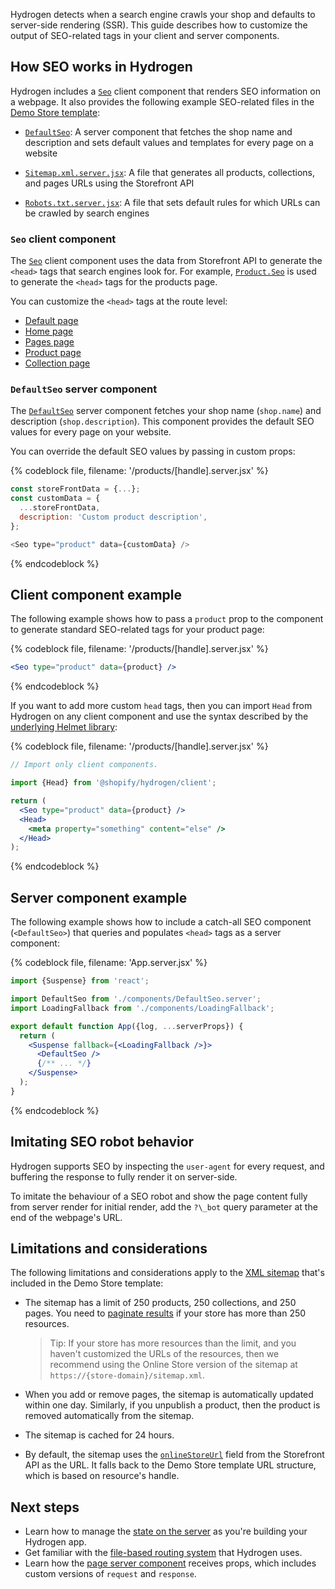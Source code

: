 Hydrogen detects when a search engine crawls your shop and defaults to server-side rendering (SSR). This guide describes how to customize the output of SEO-related tags in your client and server components.

## How SEO works in Hydrogen

Hydrogen includes a [`Seo`](/api/hydrogen/components/primitive/seo) client component that renders SEO information on a webpage. It also provides the following example SEO-related files in the [Demo Store template](/custom-storefronts/hydrogen/getting-started):

- [`DefaultSeo`](https://github.com/Shopify/hydrogen/blob/main/examples/template-hydrogen-default/src/components/DefaultSeo.server.jsx): A server component that fetches the shop name and description and sets default values and templates for every page on a website

- [`Sitemap.xml.server.jsx`](https://github.com/Shopify/hydrogen/blob/main/examples/template-hydrogen-default/src/routes/sitemap.xml.server.jsx): A file that generates all products, collections, and pages URLs using the Storefront API

- [`Robots.txt.server.jsx`](https://github.com/Shopify/hydrogen/blob/main/examples/template-hydrogen-default/src/routes/robots.txt.server.js): A file that sets default rules for which URLs can be crawled by search engines

### `Seo` client component

The [`Seo`](/api/hydrogen/components/primitive/seo) client component uses the data from Storefront API to generate the `<head>` tags that search engines look for. For example, [`Product.Seo`](/api/storefront/2022-01/objects/Product) is used to generate the `<head>` tags for the products page.

You can customize the `<head>` tags at the route level:

- [Default page](https://github.com/Shopify/hydrogen/blob/main/examples/template-hydrogen-default/src/components/DefaultSeo.server.jsx)
- [Home page](https://github.com/Shopify/hydrogen/blob/main/examples/template-hydrogen-default/src/routes/index.server.jsx)
- [Pages page](https://github.com/Shopify/hydrogen/blob/main/examples/template-hydrogen-default/src/routes/pages/[handle].server.jsx)
- [Product page](https://github.com/Shopify/hydrogen/blob/main/examples/template-hydrogen-default/src/routes/products/[handle].server.jsx)
- [Collection page](https://github.com/Shopify/hydrogen/blob/main/examples/template-hydrogen-default/src/routes/collections/[handle].server.jsx)

### `DefaultSeo` server component

The [`DefaultSeo`](https://github.com/Shopify/hydrogen/blob/main/examples/template-hydrogen-default/src/components/DefaultSeo.server.jsx) server component fetches your shop name (`shop.name`) and description (`shop.description`). This component provides the default SEO values for every page on your website.

You can override the default SEO values by passing in custom props:

{% codeblock file, filename: '/products/[handle].server.jsx' %}

```js
const storeFrontData = {...};
const customData = {
  ...storeFrontData,
  description: 'Custom product description',
};

<Seo type="product" data={customData} />
```

{% endcodeblock %}

## Client component example

The following example shows how to pass a `product` prop to the component to generate standard SEO-related tags for your product page:

{% codeblock file, filename: '/products/[handle].server.jsx' %}

```jsx
<Seo type="product" data={product} />
```

{% endcodeblock %}

If you want to add more custom `head` tags, then you can import `Head` from Hydrogen on any client component and use the syntax described by the [underlying Helmet library](https://github.com/nfl/react-helmet):

{% codeblock file, filename: '/products/[handle].server.jsx' %}

```jsx
// Import only client components.

import {Head} from '@shopify/hydrogen/client';

return (
  <Seo type="product" data={product} />
  <Head>
    <meta property="something" content="else" />
  </Head>
);
```

{% endcodeblock %}

## Server component example

The following example shows how to include a catch-all SEO component (`<DefaultSeo>`) that queries and populates `<head>` tags as a server component:

{% codeblock file, filename: 'App.server.jsx' %}

```jsx
import {Suspense} from 'react';

import DefaultSeo from './components/DefaultSeo.server';
import LoadingFallback from './components/LoadingFallback';

export default function App({log, ...serverProps}) {
  return (
    <Suspense fallback={<LoadingFallback />}>
      <DefaultSeo />
      {/** ... */}
    </Suspense>
  );
}
```

{% endcodeblock %}

## Imitating SEO robot behavior

Hydrogen supports SEO by inspecting the `user-agent` for every request, and buffering the response to fully render it on server-side.

To imitate the behaviour of a SEO robot and show the page content fully from server render for initial render, add the `?\_bot` query parameter at the end of the webpage's URL.

## Limitations and considerations

The following limitations and considerations apply to the [XML sitemap](https://github.com/Shopify/hydrogen/blob/main/examples/template-hydrogen-default/src/routes/sitemap.xml.server.jsx) that's included in the Demo Store template:

- The sitemap has a limit of 250 products, 250 collections, and 250 pages. You need to [paginate results](/api/usage/pagination-graphql) if your store has more than 250 resources.

  > Tip:
  > If your store has more resources than the limit, and you haven't customized the URLs of the resources, then we recommend using the Online Store version of the sitemap at `https://{store-domain}/sitemap.xml`.

- When you add or remove pages, the sitemap is automatically updated within one day. Similarly, if you unpublish a product, then the product is removed automatically from the sitemap.

- The sitemap is cached for 24 hours.

- By default, the sitemap uses the [`onlineStoreUrl`](/api/storefront/2022-01/objects/Product) field from the Storefront API as the URL. It falls back to the Demo Store template URL structure, which is based on resource's handle.

## Next steps

- Learn how to manage the [state on the server](/custom-storefronts/hydrogen/framework/server-state) as you're building your Hydrogen app.
- Get familiar with the [file-based routing system](/custom-storefronts/hydrogen/framework/routes) that Hydrogen uses.
- Learn how the [page server component](/custom-storefronts/hydrogen/framework/pages) receives props, which includes custom versions of `request` and `response`.
